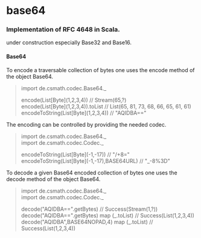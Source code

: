 # base64

### Implementation of RFC 4648 in Scala.

under construction especially Base32 and Base16.

#### Base64

To encode a traversable collection of bytes one uses the encode method of the
object Base64.

> import de.csmath.codec.Base64._  
>
> encode(List\[Byte\](1,2,3,4))         // Stream(65,?)  
> encode(List\[Byte\](1,2,3,4)).toList  // List(65, 81, 73, 68, 66, 65, 61, 61)  
> encodeToString(List\[Byte\](1,2,3,4)) // "AQIDBA=="

The encoding can be controlled by providing the needed codec.

> import de.csmath.codec.Base64._  
> import de.csmath.codec.Codec._
>
> encodeToString(List\[Byte\](-1,-17)) // "/+8="  
> encodeToString(List\[Byte\](-1,-17),BASE64URL) // "\_-8%3D"

To decode a given Base64 encoded collection of bytes one uses the decode method
of the object Base64.

> import de.csmath.codec.Base64._  
> import de.csmath.codec.Codec._
>
> decode("AQIDBA==".getBytes) // Success(Stream(1,?))  
> decode("AQIDBA==".getBytes) map (\_.toList) // Success(List(1,2,3,4))  
> decode("AQIDBA",BASE64NOPAD,4) map (\_.toList) // Success(List(1,2,3,4))
